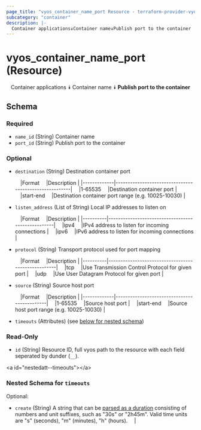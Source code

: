 ```yaml
---
page_title: "vyos_container_name_port Resource - terraform-provider-vyos"
subcategory: "container"
description: |-
  Container applications⯯Container name⯯Publish port to the container
---
```


# vyos_container_name_port (Resource)
<center>

Container applications
⯯
Container name
⯯
**Publish port to the container**


</center>

## Schema

### Required

- `name_id` (String) Container name
- `port_id` (String) Publish port to the container

### Optional

- `destination` (String) Destination container port

    &emsp;|Format     &emsp;|Description                                          |
    |-------------|-------------------------------------------------------|
    &emsp;|1-65535    &emsp;|Destination container port                           |
    &emsp;|start-end  &emsp;|Destination container port range (e.g. 10025-10030)  |
- `listen_address` (List of String) Local IP addresses to listen on

    &emsp;|Format  &emsp;|Description                                      |
    |----------|---------------------------------------------------|
    &emsp;|ipv4    &emsp;|IPv4 address to listen for incoming connections  |
    &emsp;|ipv6    &emsp;|IPv6 address to listen for incoming connections  |
- `protocol` (String) Transport protocol used for port mapping

    &emsp;|Format  &emsp;|Description                                       |
    |----------|----------------------------------------------------|
    &emsp;|tcp     &emsp;|Use Transmission Control Protocol for given port  |
    &emsp;|udp     &emsp;|Use User Datagram Protocol for given port         |
- `source` (String) Source host port

    &emsp;|Format     &emsp;|Description                                |
    |-------------|---------------------------------------------|
    &emsp;|1-65535    &emsp;|Source host port                           |
    &emsp;|start-end  &emsp;|Source host port range (e.g. 10025-10030)  |
- `timeouts` (Attributes) (see [below for nested schema](#nestedatt--timeouts))

### Read-Only

- `id` (String) Resource ID, full vyos path to the resource with each field seperated by dunder (`__`).

&lt;a id=&#34;nestedatt--timeouts&#34;&gt;&lt;/a&gt;
### Nested Schema for `timeouts`

Optional:

- `create` (String) A string that can be [parsed as a duration](https://pkg.go.dev/time#ParseDuration) consisting of numbers and unit suffixes, such as &#34;30s&#34; or &#34;2h45m&#34;. Valid time units are &#34;s&#34; (seconds), &#34;m&#34; (minutes), &#34;h&#34; (hours).  &emsp;|

